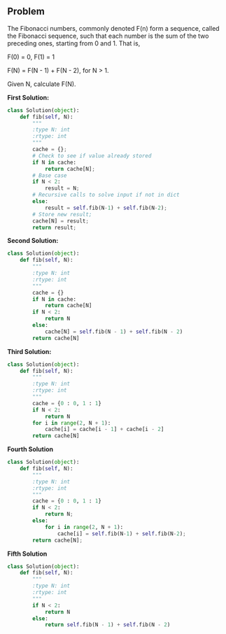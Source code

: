 ## Problem

The Fibonacci numbers, commonly denoted F(n) form a sequence, called the Fibonacci sequence, such that each number is the sum of the two preceding ones, starting from 0 and 1. That is,

F(0) = 0,   F(1) = 1


F(N) = F(N - 1) + F(N - 2), for N > 1.

Given N, calculate F(N).

**First Solution:**
```python
class Solution(object):
    def fib(self, N):
        """
        :type N: int
        :rtype: int
        """
        cache = {};
        # Check to see if value already stored
        if N in cache:
            return cache[N];
        # Base case
        if N < 2:
            result = N;
        # Recursive calls to solve input if not in dict
        else:
            result = self.fib(N-1) + self.fib(N-2);
        # Store new result;
        cache[N] = result;
        return result;
```

**Second Solution:**
```python
class Solution(object):
    def fib(self, N):
        """
        :type N: int
        :rtype: int
        """
        cache = {}
        if N in cache:
            return cache[N]
        if N < 2:
            return N
        else:
            cache[N] = self.fib(N - 1) + self.fib(N - 2)
        return cache[N]
```

**Third Solution:**
```python
class Solution(object):
    def fib(self, N):
        """
        :type N: int
        :rtype: int
        """
        cache = {0 : 0, 1 : 1}
        if N < 2:
            return N
        for i in range(2, N + 1):
            cache[i] = cache[i - 1] + cache[i - 2]
        return cache[N]
```

**Fourth Solution**
```python
class Solution(object):
    def fib(self, N):
        """
        :type N: int
        :rtype: int
        """
        cache = {0 : 0, 1 : 1}
        if N < 2:
            return N;
        else:
            for i in range(2, N + 1):
                cache[i] = self.fib(N-1) + self.fib(N-2);
        return cache[N];
```

**Fifth Solution**
```python
class Solution(object):
    def fib(self, N):
        """
        :type N: int
        :rtype: int
        """
        if N < 2:
            return N
        else:
            return self.fib(N - 1) + self.fib(N - 2)
```
